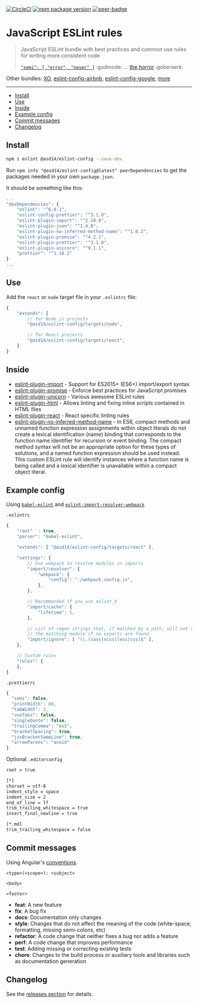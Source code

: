 <!-- markdownlint-disable first-line-h1 line-length -->

[![CircleCI](https://circleci.com/gh/asd14/eslint-config/tree/master.svg?style=svg)](https://circleci.com/gh/asd14/eslint-config/tree/master)
[![npm package version](https://badge.fury.io/js/%40asd14%2Feslint-config.svg)](https://badge.fury.io/js/%40asd14%2Feslint-config)
[![peer-badge](https://david-dm.org/asd14/eslint-config/peer-status.svg)](https://david-dm.org/asd14/eslint-config?type=peer)

# JavaScript ESLint rules

> JavaScript ESLint bundle with best practices and common use rules for writing more consistent code
>
> [`"semi": [ "error", "never" ]`](http://eslint.org/docs/rules/semi) :godmode: ... [the horror](http://blog.izs.me/post/2353458699/an-open-letter-to-javascript-leaders-regarding) :goberserk:

Other bundles: [XO](https://www.npmjs.com/package/xo), [eslint-config-airbnb](https://www.npmjs.com/package/eslint-config-airbnb), [eslint-config-google](https://github.com/google/eslint-config-google), [more](https://www.npmjs.com/search?q=+eslint-config-)

---

<!-- vim-markdown-toc GFM -->

* [Install](#install)
* [Use](#use)
* [Inside](#inside)
* [Example config](#example-config)
* [Commit messages](#commit-messages)
* [Changelog](#changelog)

<!-- vim-markdown-toc -->

## Install

```bash
npm i eslint @asd14/eslint-config --save-dev
```

Run `npm info "@asd14/eslint-config@latest" peerDependencies` to get the packages needed in your own `package.json`.

It should be something like this:

```javascript
...
"devDependencies": {
    "eslint": "^6.0.1",
    "eslint-config-prettier": "^3.1.0",
    "eslint-plugin-import": "^2.18.0",
    "eslint-plugin-json": "^1.4.0",
    "eslint-plugin-no-inferred-method-name": "^1.0.2",
    "eslint-plugin-promise": "^4.2.1",
    "eslint-plugin-prettier": "^3.1.0",
    "eslint-plugin-unicorn": "^9.1.1",
    "prettier": "^1.18.2"
}
...
```

## Use

Add the `react` or `node` target file in your `.eslintrc` file:

```javascript
{
    "extends": [
        // for Node.js projects
        "@asd14/eslint-config/targets/node",

        // for React projects
        "@asd14/eslint-config/targets/react",
    ]
}
```

## Inside

* [eslint-plugin-import](https://www.npmjs.org/package/eslint-plugin-import) - Support for ES2015+ (ES6+) import/export syntax
* [eslint-plugin-promise](https://www.npmjs.org/package/eslint-plugin-promise) - Enforce best practices for JavaScript promises
* [eslint-plugin-unicorn](https://www.npmjs.org/package/eslint-plugin-unicorn) - Various awesome ESLint rules
* [eslint-plugin-html](https://www.npmjs.org/package/eslint-plugin-html) - Allows linting and fixing inline scripts contained in HTML files
* [eslint-plugin-react](https://www.npmjs.org/package/eslint-plugin-react) - React specific linting rules
* [eslint-plugin-no-inferred-method-name](https://www.npmjs.org/package/eslint-plugin-no-inferred-method-name) - In ES6, compact methods and unnamed function expression assignments within object literals do not create a lexical identification (name) binding that corresponds to the function name identifier for recursion or event binding. The compact method syntax will not be an appropriate option for these types of solutions, and a named function expression should be used instead. This custom ESLint rule will identify instances where a function name is being called and a lexical identifier is unavailable within a compact object literal.

## Example config

Using [`babel-eslint`](https://github.com/babel/babel-eslint) and [`eslint-import-resolver-webpack`](https://www.npmjs.com/package/eslint-import-resolver-webpack)

`.eslintrc`

```js
{
    "root"  : true,
    "parser": "babel-eslint",

    "extends": [ "@asd14/eslint-config/targets/react" ],

    "settings": {
        // Use webpack to resolve modules in imports
        "import/resolver": {
            "webpack": {
                "config": "./webpack.config.js",
            },
        },

        // Recommended if you use eslint_d
        "import/cache": {
            "lifetime": 5,
        },

        // List of regex strings that, if matched by a path, will not report
        // the matching module if no exports are found.
        "import/ignore": [ "\\.(sass|scss|less|css)$" ],
    },

    // Custom rules
    "rules": {
    },
}
```

`.prettierrc`

```js
{
  "semi": false,
  "printWidth": 80,
  "tabWidth": 2,
  "useTabs": false,
  "singleQuote": false,
  "trailingComma": "es5",
  "bracketSpacing": true,
  "jsxBracketSameLine": true,
  "arrowParens": "avoid"
}
```

Optional `.editorconfig`

```bash
root = true

[*]
charset = utf-8
indent_style = space
indent_size = 2
end_of_line = lf
trim_trailing_whitespace = true
insert_final_newline = true

[*.md]
trim_trailing_whitespace = false
```

## Commit messages

Using Angular's [conventions](https://github.com/angular/angular.js/blob/master/DEVELOPERS.md#-git-commit-guidelines).

```text
<type>(<scope>): <subject>

<body>

<footer>
```

* **feat**: A new feature
* **fix**: A bug fix
* **docs**: Documentation only changes
* **style**: Changes that do not affect the meaning of the code (white-space, formatting, missing semi-colons, etc)
* **refactor**: A code change that neither fixes a bug nor adds a feature
* **perf**: A code change that improves performance
* **test**: Adding missing or correcting existing tests
* **chore**: Changes to the build process or auxiliary tools and libraries such as documentation generation

## Changelog

See the [releases section](https://github.com/asd14/eslint-config/releases) for details.

